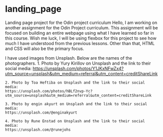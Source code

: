 # landing_page
Landing page project for the Odin project curriculum 
Hello, I am working on another assignment for the Odin Project curriculum. This assignment will be focused on building an entire webpage using what I have learned so far in this course. Wish me luck, I will be using flexbox for this project to see how much I have understood from the previous lessons. Other than that, HTML and CSS will also be the primary focus. 

I have used images from Unsplash. Below are the names of the photographers.
    1. Photo by Yury Kirillov on Unsplash and the link to their social media: 
    https://unsplash.com/photos/Y1JKxNFwZx4?utm_source=unsplash&utm_medium=referral&utm_content=creditShareLink

    2. Photo by Toa Heftiba on Unsplash and the link to their social media: 
    https://unsplash.com/photos/hBLf2nvp-Yc?utm_source=unsplash&utm_medium=referral&utm_content=creditShareLink

    3. Photo by engin akyurt on Unsplash and the link to their social media:
    https://unsplash.com/@enginakyurt
    
    4. Photo by Rune Enstad on Unsplash and the link to their social media:
    https://unsplash.com/@runejohs